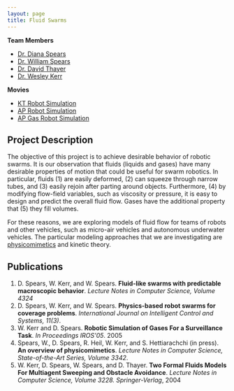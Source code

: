 ```yaml
---
layout: page
title: Fluid Swarms
---
```


**Team Members**

  * [Dr. Diana Spears](http://www.swarmotics.com)
  * [Dr. William Spears](http://www.swarmotics.com)
  * [Dr. David Thayer](http://faraday.uwyo.edu/faculty_staff/david_thayer.htm)
  * [Dr. Wesley Kerr](http://www.wesley-kerr.com)

**Movies**

  + [KT Robot Simulation](movies/KTRobotMovie.mpg)
  + [AP Robot Simulation](movies/APRobotMovie.mpg)
  + [AP Gas Robot Simulation](movies/APGasMovie.mpg)

## Project Description

The objective of this project is to achieve desirable behavior of robotic
swarms. It is our observation that fluids (liquids and gases) have many
desirable properties of motion that could be useful for swarm robotics.  In
particular, fluids (1) are easily deformed, (2) can squeeze through narrow
tubes, and (3) easily rejoin after parting around objects.  Furthermore, (4) by
modifying flow-field variables, such as viscosity or pressure, it is easy to
design and predict the overall fluid flow. Gases have the additional property
that (5) they fill volumes.

For these reasons, we are exploring models of fluid flow for teams of robots
and other vehicles, such as micro-air vehicles and autonomous underwater
vehicles. The particular modeling approaches that we are investigating are <a
  href="http://www.cs.uwyo.edu/%7Ewspears/ap.html">physicomimetics</a> and
kinetic theory.</p>

## Publications


1. D. Spears, W. Kerr, and W. Spears. **Fluid-like swarms with predictable macroscopic behavior**. *Lecture Notes in Computer Science, Volume 4324*
2. D. Spears, W. Kerr, and W. Spears. **Physics-based robot swarms for coverage problems**. *International Journal on Intelligent Control and Systems, 11(3)*.
3. W. Kerr and D. Spears. **Robotic Simulation of Gases For a Surveillance Task**. *In Proceedings IROS'05*. 2005
4. Spears, W., D. Spears, R. Heil, W. Kerr, and S. Hettiarachchi (in press). **An overview of physicomimetics**. *Lecture Notes in Computer Science, State-of-the-Art Series, Volume 3342*.
5. W. Kerr, D. Spears, W. Spears, and D. Thayer. **Two Formal Fluids Models For Multiagent Sweeping and Obstacle Avoidance**. *Lecture Notes in Computer Science, Volume 3228. Springer-Verlag*, 2004


